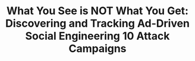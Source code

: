 ---
title: "What You See is NOT What You Get: Discovering and Tracking Ad-Driven Social Engineering 10 Attack Campaigns"
collection: publications
permalink: /publication/2019-seacma
year: 2019
conference: '19th ACM Internet Measurement Conference (IMC)'
authors: ['Phani Vadrevu', 'Roberto Perdisci']
location: 'Amsterdam, Netherlands'
accepted: '38'
submitted: '197'
paper_url: '/files/papers/seacma.pdf'
video_url: 'https://vimeo.com/showcase/6531379/video/369121670#t=3018s'
---
